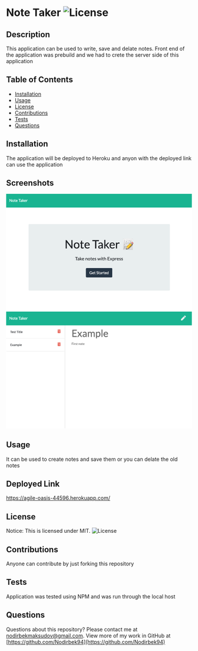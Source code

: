 # Note Taker ![License](https://img.shields.io/static/v1?label=MIT&message=license&color=red)

## Description
This application can be used to write, save and delate notes. Front end of the application was prebuild and we had to crete the server side of this application


## Table of Contents
* [Installation](#installation)
* [Usage](#usage)
* [License](#license)
* [Contributions](#contributions)
* [Tests](#tests)
* [Questions](#questions)

## Installation
The application will be deployed to Heroku and anyon with the deployed link can use the application

## Screenshots
<img src="./assets/Screen%20Shot%202020-10-01%20at%203.27.31%20PM.png">
<img src="./assets/Screen%20Shot%202020-10-01%20at%203.28.28%20PM.png">

## Usage
It can be used to create notes and save them or you can delate the old notes

## Deployed Link
https://agile-oasis-44596.herokuapp.com/

## License
Notice: This is licensed under MIT.
![License](https://img.shields.io/static/v1?label=MIT&message=license&color=red)


## Contributions
Anyone can contribute by just forking this repository


## Tests
Application was tested using NPM and was run through the local host


## Questions
Questions about this repository? Please contact me at [nodirbekmaksudov@gmail.com](mailto:nodirbekmaksudov@gmail.com). View more of my work in GitHub at [https://github.com/Nodirbek94](https://github.com/Nodirbek94) 

